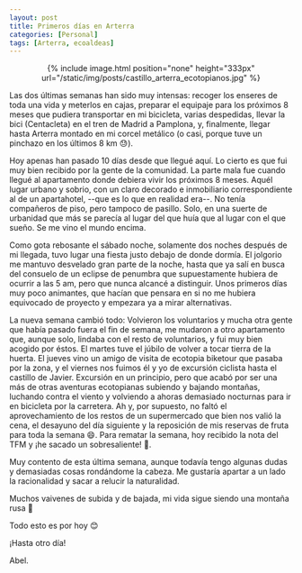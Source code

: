 ```yaml
---
layout: post
title: Primeros días en Arterra
categories: [Personal]
tags: [Arterra, ecoaldeas]
---
```


<center>
{% include image.html position="none" height="333px" url="/static/img/posts/castillo_arterra_ecotopianos.jpg" %}
</center>

Las dos últimas semanas han sido muy intensas: recoger los enseres de toda una vida y meterlos en cajas, preparar el equipaje para los próximos 8 meses que pudiera transportar en mi bicicleta, varias despedidas, llevar la bici (Centacleta) en el tren de Madrid a Pamplona, y, finalmente, llegar hasta Arterra montado en mi corcel metálico (o casi, porque tuve un pinchazo en los últimos 8 km :sweat:).

Hoy apenas han pasado 10 días desde que llegué aquí. Lo cierto es que fui muy bien recibido por la gente de la comunidad. La parte mala fue cuando llegué al apartamento donde debiera vivir los próximos 8 meses. Aquél lugar urbano y sobrio, con un claro decorado e inmobiliario correspondiente al de un apartahotel, --que es lo que en realidad era--. No tenía compañeros de piso, pero tampoco de pasillo. Solo, en una suerte de urbanidad que más se parecía al lugar del que huía que al lugar con el que sueño. Se me vino el mundo encima.

Como gota rebosante el sábado noche, solamente dos noches después de mi llegada, tuvo lugar una fiesta justo debajo de donde dormía. El jolgorio me mantuvo desvelado gran parte de la noche, hasta que ya salí en busca del consuelo de un eclipse de penumbra que supuestamente hubiera de ocurrir a las 5 am, pero que nunca alcancé a distinguir. Unos primeros días muy poco animantes, que hacían que pensara en si no me hubiera equivocado de proyecto y empezara ya a mirar alternativas.

La nueva semana cambió todo: Volvieron los voluntarios y mucha otra gente que había pasado fuera el fin de semana, me mudaron a otro apartamento que, aunque solo, lindaba con el resto de voluntarios, y fui muy bien acogido por éstos. El martes tuve el júbilo de volver a tocar tierra de la huerta. El jueves vino un amigo de visita de ecotopia biketour que pasaba por la zona, y el viernes nos fuimos él y yo de excursión ciclista hasta el castillo de Javier. Excursión en un principio, pero que acabó por ser una más de otras aventuras ecotopianas subiendo y bajando montañas, luchando contra el viento y volviendo a ahoras demasiado nocturnas para ir en bicicleta por la carretera. Ah y, por supuesto, no faltó el aprovechamiento de los restos de un supermercado que bien nos valió la cena, el desayuno del día siguiente y la reposición de mis reservas de fruta para toda la semana :smile:. Para rematar la semana, hoy recibido la nota del TFM y ¡he sacado un sobresaliente! :tada:.

Muy contento de esta última semana, aunque todavía tengo algunas dudas y demasiadas cosas rondándome la cabeza. Me gustaría apartar a un lado la racionalidad y sacar a relucir la naturalidad.

Muchos vaivenes de subida y de bajada, mi vida sigue siendo una montaña rusa :roller_coaster:

Todo esto es por hoy :blush:

¡Hasta otro día!

Abel.
